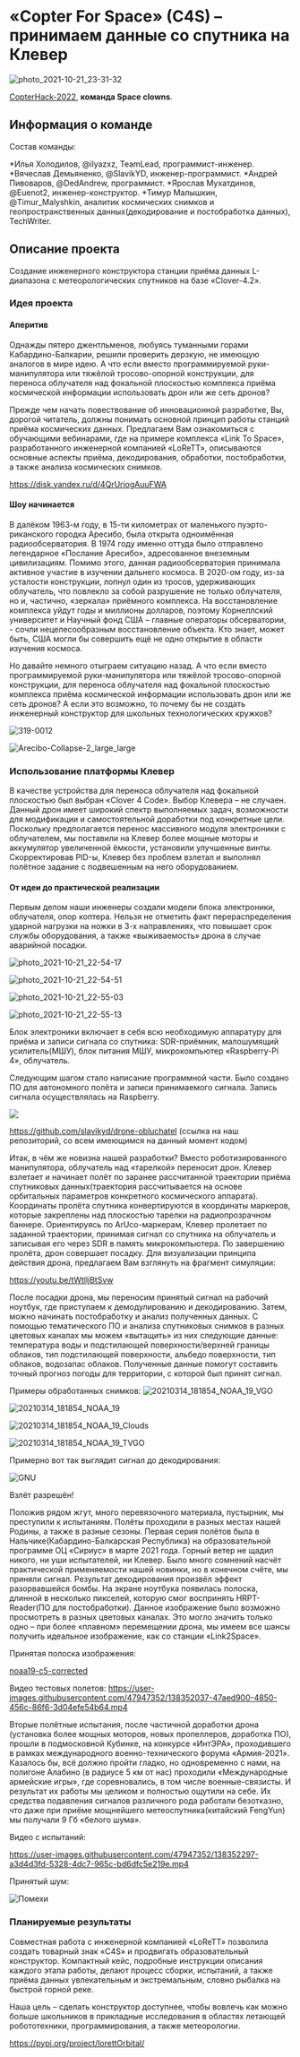 # «Copter For Space» (C4S) – принимаем данные со спутника на Клевер

![photo_2021-10-21_23-31-32](https://user-images.githubusercontent.com/47947352/138352446-7de92214-5b4c-4931-bc27-a6fdcf466a86.jpg)

[CopterHack-2022](copterhack2022.md), **команда Space clowns**.

## Информация о команде

Состав команды:

*Илья Холодилов, @ilyazxz, TeamLead, программист-инженер.
*Вячеслав Демьяненко, @SlavikYD, инженер-программист.
*Андрей Пивоваров, @DedAndrew, программист.
*Ярослав Мухатдинов, @Euenot2, инженер-конструктор.
*Тимур Малышкин, @Timur_Malyshkin, аналитик космических снимков и геопространственных данных(декодирование и постобработка данных), TechWriter.

## Описание проекта

Создание инженерного конструктора станции приёма данных L-диапазона с метеорологических спутников на базе «Clover-4.2».

### Идея проекта

#### Аперитив

Однажды пятеро джентльменов, любуясь туманными горами Кабардино-Балкарии, решили проверить дерзкую, не имеющую аналогов в мире идею. А что если вместо программируемой руки-манипулятора или тяжёлой тросово-опорной конструкции, для переноса облучателя над фокальной плоскостью комплекса приёма космической информации использовать дрон или же сеть дронов?

Прежде чем начать повествование об инновационной разработке, Вы, дорогой читатель, должны понимать основной принцип работы станций приёма космических данных. Предлагаем Вам ознакомиться с обучающими вебинарами, где на примере комплекса «Link To Space», разработанного инженерной компанией «LoReTT», описываются основные аспекты приёма, декодирования, обработки, постобработки, а также анализа космических снимков.

https://disk.yandex.ru/d/4QrUriogAuuFWA

#### Шоу начинается

В далёком 1963-м году, в 15-ти километрах от маленького пуэрто-риканского городка Аресибо, была открыта одноимённая радиообсерватория. В 1974 году именно оттуда было отправлено легендарное «Послание Аресибо», адресованное внеземным цивилизациям. Помимо этого, данная радиообсерватория принимала активное участие в изучении дальнего космоса. В 2020-ом году, из-за усталости конструкции, лопнул один из тросов, удерживающих облучатель, что повлекло за собой разрушение не только облучателя, но и, частично, «зеркала» приёмного комплекса. На восстановление комплекса уйдут годы и миллионы долларов, поэтому Корнеллский университет и Научный фонд США – главные операторы обсерватории, - сочли нецелесообразным восстановление объекта. Кто знает, может быть, США могли бы совершить ещё не одно открытие в области изучения космоса.

Но давайте немного отыграем ситуацию назад. А что если вместо программируемой руки-манипулятора или тяжёлой тросово-опорной конструкции, для переноса облучателя над фокальной плоскостью комплекса приёма космической информации использовать дрон или же сеть дронов? А если это возможно, то почему бы не создать инженерный конструктор для школьных технологических кружков?

![319-0012](https://user-images.githubusercontent.com/47947352/138347210-ea272770-aa35-47db-b881-f89db687c265.jpg)

![Arecibo-Collapse-2_large_large](https://user-images.githubusercontent.com/47947352/138347221-f6834411-1f6c-4ab9-b74f-bbb5566a0dbf.jpg)

### Использование платформы Клевер

В качестве устройства для переноса облучателя над фокальной плоскостью был выбран «Clover 4 Code». Выбор Клевера – не случаен. Данный дрон имеет широкий спектр выполняемых задач, возможности для модификации и самостоятельной доработки под конкретные цели. Поскольку предполагается перенос массивного модуля электроники с облучателем, мы поставили на Клевер более мощные моторы и аккумулятор увеличенной ёмкости, установили улучшенные винты. Скорректировав PID-ы, Клевер без проблем взлетал и выполнял полётное задание с подвешенным на него оборудованием.

#### От идеи до практической реализации

Первым делом наши инженеры создали модели блока электроники, облучателя, опор коптера. Нельзя не отметить факт перераспределения ударной нагрузки на ножки в 3-х направлениях, что повышает срок службы оборудования, а также «выживаемость» дрона в случае аварийной посадки.

![photo_2021-10-21_22-54-17](https://user-images.githubusercontent.com/47947352/138347683-757b518d-efd2-4984-8f13-75958eec9fe2.jpg)

![photo_2021-10-21_22-54-51](https://user-images.githubusercontent.com/47947352/138347708-72273a0e-5137-4e41-8595-19501fd67082.jpg)

![photo_2021-10-21_22-55-03](https://user-images.githubusercontent.com/47947352/138347724-88748a58-4245-4e97-980d-6df3f5104a4a.jpg)

![photo_2021-10-21_22-55-13](https://user-images.githubusercontent.com/47947352/138347759-2c7353d9-cce2-44e8-b00c-74689acd923e.jpg)

Блок электроники включает в себя всю необходимую аппаратуру для приёма и записи сигнала со спутника: SDR-приёмник, малошумящий усилитель(МШУ), блок питания МШУ, микрокомпьютер «Raspberry-Pi 4», облучатель.

Следующим шагом стало написание программной части. Было создано ПО для автономного полёта и записи принимаемого сигнала. Запись сигнала осуществлялась на Raspberry.

![](https://user-images.githubusercontent.com/47947352/138348016-e9d59ec8-8486-4b3d-9083-5e7070a8714a.png)

https://github.com/slavikyd/drone-obluchatel (ссылка на наш репозиторий, со всем имеющимся на данный момент кодом)

Итак, в чём же новизна нашей разработки? Вместо роботизированного манипулятора, облучатель над «тарелкой» переносит дрон. Клевер взлетает и начинает полёт по заранее рассчитанной траектории приёма спутниковых данных(траектория рассчитывается на основе орбитальных параметров конкретного космического аппарата). Координаты пролёта спутника конвертируются в координаты маркеров, которые закреплены над плоскостью тарелки на радиопрозрачном баннере. Ориентируясь по ArUco-маркерам, Клевер пролетает по заданной траектории, принимая сигнал со спутника на облучатель и записывая его через SDR в память микрокомпьютера. По завершению пролёта, дрон совершает посадку. Для визуализации принципа действия дрона, предлагаем Вам взглянуть на фрагмент симуляции:

https://youtu.be/tWtlljBtSvw

После посадки дрона, мы переносим принятый сигнал на рабочий ноутбук, где приступаем к демодулированию и декодированию. Затем, можно начинать постобработку и анализ полученных данных. С помощью тематического ПО и анализа спутниковых снимков в разных цветовых каналах мы можем «вытащить» из них следующие данные: температура воды и подстилающей поверхности/верхней границы облаков, тип подстилающей поверхности, альбедо поверхности, тип облаков, водозапас облаков. Полученные данные помогут составить точный прогноз погоды для территории, с которой был принят сигнал.

Примеры обработанных снимков:
![20210314_181854_NOAA_19_VGO](https://user-images.githubusercontent.com/47947352/138412121-99a38f8b-4436-42f8-90ff-37ff18237dba.jpg)

![20210314_181854_NOAA_19](https://user-images.githubusercontent.com/47947352/138412127-638484bf-c2f8-45a1-aff9-21f2fd69e9cc.jpg)

![20210314_181854_NOAA_19_Clouds](https://user-images.githubusercontent.com/47947352/138412132-aec80c5d-519c-4f00-83e4-0ed39314446a.jpg)

![20210314_181854_NOAA_19_TVGO](https://user-images.githubusercontent.com/47947352/138412134-f1c75a53-6125-472f-9b2c-81effc64ed94.jpg)

Примерно вот так выглядит сигнал до декодирования:

![GNU](https://user-images.githubusercontent.com/47947352/138412459-482406cc-979c-4cab-8b4d-4aad8d36c994.jpg)

Взлёт разрешён!

Положив рядом жгут, много перевязочного материала, пустырник, мы преступили к испытаниям. Полёты проходили в разных местах нашей Родины, а также в разные сезоны. Первая серия полётов была в Нальчике(Кабардино-Балкарская Республика) на образовательной программе ОЦ «Сириус» в марте 2021 года. Горный ветер не щадил никого, ни уши испытателей, ни Клевер. Было много сомнений насчёт практической применяемости нашей новинки, но в конечном счёте, мы приняли сигнал. Результат декодирования произвёл эффект разорвавшейся бомбы. На экране ноутбука появилась полоска, длинной в несколько пикселей, которую смог воспринять HRPT-Reader(ПО для постобработки). Данное изображение было возможно просмотреть в разных цветовых каналах. Это могло значить только одно – при более «плавном» перемещении дрона, мы имеем все шансы получить идеальное изображение, как со станции «Link2Space».

Принятая полоска изображения:

[noaa19-c5-corrected](https://user-images.githubusercontent.com/47947352/138351961-93feb308-d764-4227-858e-65de6354560d.jpg)

Видео тестовых полетов: https://user-images.githubusercontent.com/47947352/138352037-47aed900-4850-456c-86f6-3d04efe54b64.mp4

Вторые полётные испытания, после частичной доработки дрона (установка более мощных моторов, новых пропеллеров, доработка ПО), прошли в подмосковной Кубинке, на конкурсе «ИнтЭРА», проходившего в рамках международного военно-технического форума «Армия-2021». Казалось бы, всё должно пройти гладко, но одновременно с нами, на полигоне Алабино (в радиусе 5 км от нас) проходили «Международные армейские игры», где соревновались, в том числе военные-связисты. И результат их работы мы целиком и полностью ощутили на себе. Их средства подавления сигналов различного рода работали безотказно, что даже при приёме мощнейшего метеоспутника(китайский FengYun) мы получали 9 Гб «белого шума».

Видео с испытаний:

https://user-images.githubusercontent.com/47947352/138352297-a3d4d3fd-5328-4dc7-965c-bd6dfc5e219e.mp4

Принятый шум:

![Помехи](https://user-images.githubusercontent.com/47947352/138412317-922ce3de-5aed-48ec-a5ff-a0ebd85f044b.jpg)

### Планируемые результаты

Совместная работа с инженерной компанией «LoReTT» позволила создать товарный знак «C4S» и продвигать образовательный конструктор. Компактный кейс, подробные инструкции описания каждого этапа работы, делают процесс сборки, испытаний, а также приёма данных увлекательным и экстремальным, словно рыбалка на быстрой горной реке.

Наша цель – сделать конструктор доступнее, чтобы вовлечь как можно больше школьников в прикладные исследования в областях летающей робототехники, программирования, а также метеорологии.

https://pypi.org/project/lorettOrbital/

